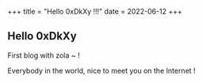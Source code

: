 +++
title = "Hello 0xDkXy !!!"
date = 2022-06-12
+++

## Hello 0xDkXy

<!-- more -->


First blog with zola ~ !

Everybody in the world, nice to meet you on the Internet !
